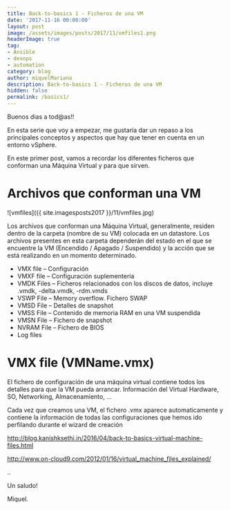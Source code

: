 ```yaml
---
title: Back-to-basics 1 - Ficheros de una VM
date: '2017-11-16 00:00:00'
layout: post
image: /assets/images/posts/2017/11/vmfiles1.png
headerImage: true
tag:
- Ansible
- devops
- automation
category: blog
author: miquelMariano
description: Back-to-basics 1 - Ficheros de una VM
hidden: false
permalink: /basics1/
---
```


Buenos dias a tod@as!!

En esta serie que voy a empezar, me gustaría dar un repaso a los principales conceptos y aspectos que hay que tener en cuenta en un entorno vSphere.

En este primer post, vamos a recordar los diferentes ficheros que conforman una Máquina Virtual y para que sirven.

# Archivos que conforman una VM

![vmfiles]({{ site.imagesposts2017 }}/11/vmfiles.jpg)

Los archivos que conforman una Máquina Virtual, generalmente, residen dentro de la carpeta (nombre de su VM) colocada en un datastore. Los archivos presentes en esta carpeta dependerán del estado en el que se encuentre la VM (Encendido / Apagado / Suspendido) y la acción que se está realizando en un momento determinado.

+ VMX file – Configuración
+ VMXF file – Configuración suplementeria
+ VMDK Files – Ficheros relacionados con los discos de datos, incluye .vmdk, -delta.vmdk, -rdm.vmds
+ VSWP File – Memory overflow. Fichero SWAP
+ VMSD File – Detalles de snapshot
+ VMSS File – Contenido de memoria RAM en una VM suspendida
+ VMSN File – Fichero de snapshot
+ NVRAM File – Fichero de BIOS
+ Log files

# VMX file (VMName.vmx)

El fichero de configuración de una máquina virtual contiene todos los detalles para que la VM pueda arrancar. Información del Virtual Hardware, SO, Networking, Almacenamiento, ...

Cada vez que creamos una VM, el fichero .vmx aparece automaticamente y contiene la información de todas las configuraciones que hemos ido perfilando durante el wizard de creación




http://blog.kanishksethi.in/2016/04/back-to-basics-virtual-machine-files.html

http://www.on-cloud9.com/2012/01/16/virtual_machine_files_explained/

..


Un saludo!

Miquel.


